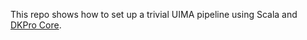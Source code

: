 This repo shows how to set up a trivial UIMA pipeline using Scala and
[DKPro Core](https://dkpro.github.io/dkpro-core/).
